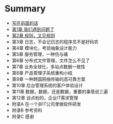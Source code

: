 # Summary

* [写在前面的话](introduction.md)
* [第1章 我们遇到问题了](chapter1/README.md)
* [第2章 规则，又见规则](chapter2/README.md)
* 第3章 日志，不会记日志的程序员不是好码农
* 第4章 模块化，考验抽象设计能力
* 第5章 服务管理，一种伤与痛
* 第6章 分布式文件管理，文件怎么不见了
* 第7章 业务全球化，多站点数据一致性
* 第8章 产品管理子系统重构小结
* 第9章 一种跨国网络传输的高可靠方案
* 第10章 后台管理系统的客户体验设计
* 第11章 数据，数据，还是数据，重要的事情说三遍
* 第12章 谈点别的，企业IT需求管理
* 附录A 在一个非IT公司里做软件研发
* 附录B 参考资料
* 附录C 感谢

